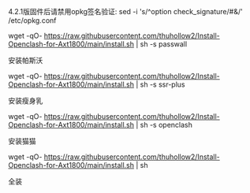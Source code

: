 4.2.1版固件后请禁用opkg签名验证: sed -i 's/^option check_signature/#&/' /etc/opkg.conf


wget -qO- https://raw.githubusercontent.com/thuhollow2/Install-Openclash-for-Axt1800/main/install.sh | sh -s passwall 

安装帕斯沃 


wget -qO- https://raw.githubusercontent.com/thuhollow2/Install-Openclash-for-Axt1800/main/install.sh | sh -s ssr-plus 

安装瘦身乳 


wget -qO- https://raw.githubusercontent.com/thuhollow2/Install-Openclash-for-Axt1800/main/install.sh | sh -s openclash 

安装猫猫 


wget -qO- https://raw.githubusercontent.com/thuhollow2/Install-Openclash-for-Axt1800/main/install.sh | sh 

全装 
 

